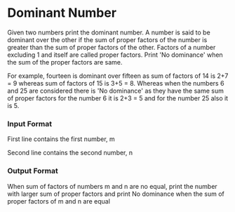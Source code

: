 # Dominant Number
Given two numbers print the dominant number. A number is said to be dominant over the other if the sum of proper factors of the number is greater than the sum of proper factors of the other. Factors of a number excluding 1 and itself are called proper factors. Print 'No dominance' when the sum of the proper factors are same.

For example, fourteen is dominant over fifteen as sum of factors of 14 is 2+7 = 9 whereas sum of factors of 15 is 3+5 = 8. Whereas when the numbers 6 and 25 are considered there is 'No dominance' as they have the same sum of proper factors for the number 6 it is 2+3 = 5 and for the number 25 also it is 5.

### Input Format

First line contains the first number, m

Second line contains the second number, n

### Output Format

When sum of factors of numbers m and n are no equal, print the number with larger sum of proper factors and print No dominance when the sum of proper factors of m and n are equal
